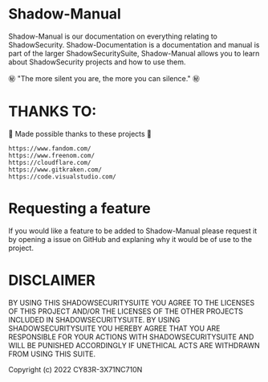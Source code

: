 # Shadow-Manual

Shadow-Manual is our documentation on everything relating to ShadowSecurity. Shadow-Documentation is a documentation and manual is part of the larger ShadowSecuritySuite, Shadow-Manual allows you to learn about ShadowSecurity projects and how to use them.

㊙️ "The more silent you are, the more you can silence." ㊙️

# THANKS TO:

💖 Made possible thanks to these projects 💖

```
https://www.fandom.com/
https://www.freenom.com/
https://cloudflare.com/
https://www.gitkraken.com/
https://code.visualstudio.com/
```
# Requesting a feature

If you would like a feature to be added to Shadow-Manual please request it by opening a issue on GitHub and explaning why it would be of use to the project.

# DISCLAIMER

BY USING THIS SHADOWSECURITYSUITE YOU AGREE TO THE LICENSES OF THIS PROJECT AND/OR THE LICENSES OF THE OTHER PROJECTS INCLUDED IN SHADOWSECURITYSUITE. BY USING SHADOWSECURITYSUITE YOU HEREBY AGREE THAT YOU ARE RESPONSIBLE FOR YOUR ACTIONS WITH SHADOWSECURITYSUITE AND WILL BE PUNISHED ACCORDINGLY IF UNETHICAL ACTS ARE WITHDRAWN FROM USING THIS SUITE. 

Copyright (c) 2022 CY83R-3X71NC710N
